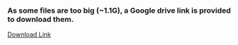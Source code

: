 ### As some files are too big (~1.1G), a Google drive link is provided to download them.
[Download Link](https://drive.google.com/open?id=1vTEMjjwUHLRCmp7GvUsHGkMw2Itly_Lk)
